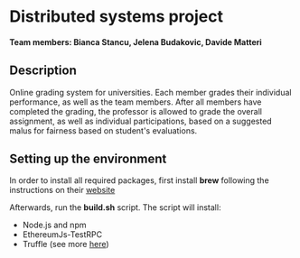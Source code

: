 # Distributed systems project
#### Team members: Bianca Stancu, Jelena Budakovic, Davide Matteri

## Description
Online grading system for universities. Each member grades their individual performance, as well as the team members.
After all members have completed the grading, the professor is allowed to grade the overall assignment, as well as individual participations, based on a suggested malus for fairness based on student's evaluations.

## Setting up the environment
In order to install all required packages, first install **brew** following the instructions on their [website](https://brew.sh/)

Afterwards, run the **build.sh** script. The script will install:
* Node.js and npm
* EthereumJs-TestRPC
* Truffle (see more [here](https://truffleframework.com/))
